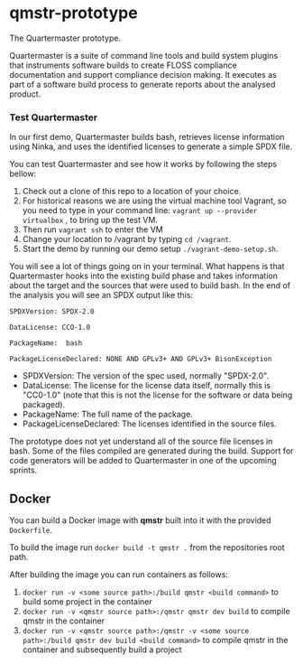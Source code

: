 # qmstr-prototype
The Quartermaster prototype.

Quartermaster is a suite of command line tools and build system plugins that instruments software builds to create
FLOSS compliance documentation and support compliance decision making. It executes as part of a software build process
to generate reports about the analysed product.

### Test Quartermaster

In our first demo, Quartermaster builds bash, retrieves license
information using Ninka, and uses the identified licenses to generate
a simple SPDX file.

You can test Quartermaster and see how it works
by following the steps bellow:

1. Check out a clone of this repo to a location of your choice.
2. For historical reasons we are using the virtual machine tool
   Vagrant, so you need to type in your command line: `vagrant up
   --provider virtualbox` , to bring up the test VM.
3. Then run `vagrant ssh` to enter the VM
3. Change your location to /vagrant by typing `cd /vagrant`.
4. Start the demo by running our demo setup `./vagrant-demo-setup.sh`.

You will see a lot of things going on in your terminal. What happens is that Quartermaster hooks into the existing
build phase and takes information about the target and the sources that were used to build bash. In the end of the analysis you will
see an SPDX output like this:

`SPDXVersion: SPDX-2.0`

`DataLicense: CCO-1.0`

`PackageName:  bash`

`PackageLicenseDeclared: NONE AND GPLv3+ AND GPLv3+ BisonException`

* SPDXVersion: The version of the spec used, normally "SPDX-2.0".
* DataLicense: The license for the license data itself, normally this
  is "CC0-1.0" (note that this is not the license for the software or
  data being packaged).
* PackageName: The full name of the package.
* PackageLicenseDeclared: The licenses identified in the source files.

The prototype does not yet understand all of the source file licenses
in bash. Some of the files compiled are generated during the
build. Support for code generators will be added to Quartermaster in
one of the upcoming sprints.

## Docker

You can build a Docker image with **qmstr** built into it with the provided `Dockerfile`.

To build the image run `docker build -t qmstr .`
from the repositories root path.

After building the image you can run containers as follows:
1. `docker run -v <some source path>:/build qmstr <build command>` to build some project in the container
1. `docker run -v <qmstr source path>:/qmstr qmstr dev build` to compile qmstr in the container
1. `docker run -v <qmstr source path>:/qmstr -v <some source path>:/build qmstr dev build <build command>` to compile qmstr in the container and subsequently build a project